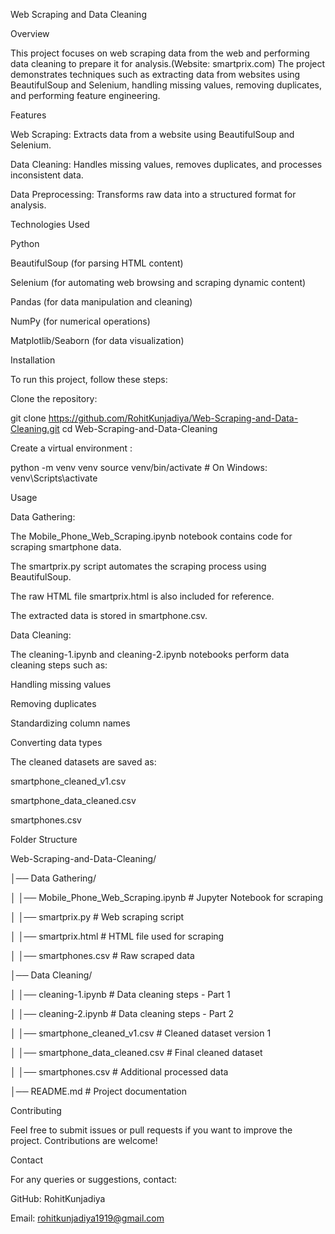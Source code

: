 Web Scraping and Data Cleaning

Overview

This project focuses on web scraping data from the web and performing data cleaning to prepare it for analysis.(Website: smartprix.com)
The project demonstrates techniques such as extracting data from websites using BeautifulSoup and Selenium, handling missing values, removing duplicates, and performing feature engineering.

Features

Web Scraping: Extracts data from a website using BeautifulSoup and Selenium.

Data Cleaning: Handles missing values, removes duplicates, and processes inconsistent data.

Data Preprocessing: Transforms raw data into a structured format for analysis.

Technologies Used

Python

BeautifulSoup (for parsing HTML content)

Selenium (for automating web browsing and scraping dynamic content)

Pandas (for data manipulation and cleaning)

NumPy (for numerical operations)

Matplotlib/Seaborn (for data visualization)

Installation

To run this project, follow these steps:

Clone the repository:

git clone https://github.com/RohitKunjadiya/Web-Scraping-and-Data-Cleaning.git
cd Web-Scraping-and-Data-Cleaning

Create a virtual environment :

python -m venv venv
source venv/bin/activate  # On Windows: venv\Scripts\activate

Usage

Data Gathering:

The Mobile_Phone_Web_Scraping.ipynb notebook contains code for scraping smartphone data.

The smartprix.py script automates the scraping process using BeautifulSoup.

The raw HTML file smartprix.html is also included for reference.

The extracted data is stored in smartphone.csv.

Data Cleaning:

The cleaning-1.ipynb and cleaning-2.ipynb notebooks perform data cleaning steps such as:

Handling missing values

Removing duplicates

Standardizing column names

Converting data types

The cleaned datasets are saved as:

smartphone_cleaned_v1.csv

smartphone_data_cleaned.csv

smartphones.csv

Folder Structure

Web-Scraping-and-Data-Cleaning/

│── Data Gathering/

│   │── Mobile_Phone_Web_Scraping.ipynb  # Jupyter Notebook for scraping

│   │── smartprix.py                     # Web scraping script

│   │── smartprix.html                   # HTML file used for scraping

│   │── smartphones.csv                    # Raw scraped data

│── Data Cleaning/

│   │── cleaning-1.ipynb                  # Data cleaning steps - Part 1

│   │── cleaning-2.ipynb                  # Data cleaning steps - Part 2

│   │── smartphone_cleaned_v1.csv         # Cleaned dataset version 1

│   │── smartphone_data_cleaned.csv       # Final cleaned dataset

│   │── smartphones.csv                   # Additional processed data

│── README.md                             # Project documentation

Contributing
                  
Feel free to submit issues or pull requests if you want to improve the project. Contributions are welcome!
      
Contact

For any queries or suggestions, contact:

GitHub: RohitKunjadiya

Email: rohitkunjadiya1919@gmail.com

      
